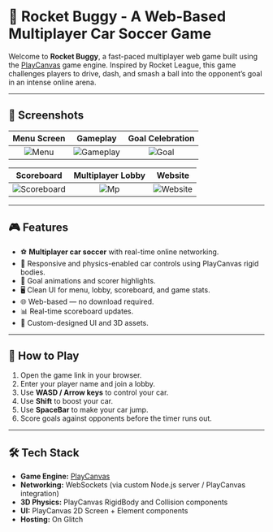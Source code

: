 

# 🚀 Rocket Buggy - A Web-Based Multiplayer Car Soccer Game

Welcome to **Rocket Buggy**, a fast-paced multiplayer web game built using the [PlayCanvas](https://playcanvas.com/) game engine. Inspired by Rocket League, this game challenges players to drive, dash, and smash a ball into the opponent’s goal in an intense online arena.

---

## 📸 Screenshots

|                                        Menu Screen                                       |                                           Gameplay                                           |                                     Goal Celebration                                     |
| :--------------------------------------------------------------------------------------: | :------------------------------------------------------------------------------------------: | :--------------------------------------------------------------------------------------: |
| ![Menu](https://github.com/user-attachments/assets/f2cbd115-074a-454a-b8a3-cc15e821ee23) | ![Gameplay](https://github.com/user-attachments/assets/6a8f6764-0bcc-4124-bd71-fd052ee5fa73) | ![Goal](https://github.com/user-attachments/assets/e7e0875f-a88c-4a6f-892e-efd114af5375) |

|                                           Scoreboard                                           |                                    Multiplayer Lobby                                   |                                           Website                                           |
| :--------------------------------------------------------------------------------------------: | :------------------------------------------------------------------------------------: | :-----------------------------------------------------------------------------------------: |
| ![Scoreboard](https://github.com/user-attachments/assets/66bcd832-6c9b-4e65-9daa-0c45d4af04f5) | ![Mp](https://github.com/user-attachments/assets/5f9302d6-4b1f-4ac3-97ad-9d0a276a4006) | ![Website](https://github.com/user-attachments/assets/f8431122-7f9e-44f2-bca2-0e5e1b57b213) |

---

## 🎮 Features

* ⚽ **Multiplayer car soccer** with real-time online networking.
* 🛞 Responsive and physics-enabled car controls using PlayCanvas rigid bodies.
* 🥅 Goal animations and scorer highlights.
* 🖥️ Clean UI for menu, lobby, scoreboard, and game stats.
* 🌐 Web-based — no download required.
* 📊 Real-time scoreboard updates.
* 🎨 Custom-designed UI and 3D assets.

---

## 📖 How to Play

1. Open the game link in your browser.
2. Enter your player name and join a lobby.
3. Use **WASD / Arrow keys** to control your car.
4. Use **Shift** to boost your car.
5. Use **SpaceBar** to make your car jump.
6. Score goals against opponents before the timer runs out.

---

## 🛠️ Tech Stack

* **Game Engine:** [PlayCanvas](https://playcanvas.com/)
* **Networking:** WebSockets (via custom Node.js server / PlayCanvas integration)
* **3D Physics:** PlayCanvas RigidBody and Collision components
* **UI:** PlayCanvas 2D Screen + Element components
* **Hosting:** On Glitch



